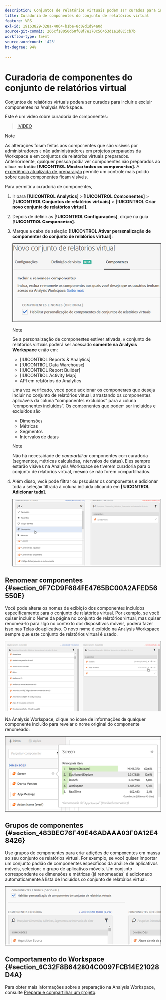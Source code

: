 ```yaml
---
description: Conjuntos de relatórios virtuais podem ser curados para incluir e excluir componentes na Analysis Workspace.
title: Curadoria de componentes do conjunto de relatórios virtual
feature: VRS
exl-id: 19163829-328a-4064-b1be-8c09d1d94a0d
source-git-commit: 266cf18050d60f08f7e170c56453d1e1d805cb7b
workflow-type: tm+mt
source-wordcount: '423'
ht-degree: 94%

---
```


# Curadoria de componentes do conjunto de relatórios virtual

Conjuntos de relatórios virtuais podem ser curados para incluir e excluir componentes na Analysis Workspace.

Este é um vídeo sobre curadoria de componentes:

>[!VIDEO](https://video.tv.adobe.com/v/23544/?quality=12)

>[!NOTE]
>
>As alterações foram feitas aos componentes que são visíveis por administradores e não administradores em projetos preparados da Workspace e em conjuntos de relatórios virtuais preparados. Anteriormente, qualquer pessoa podia ver componentes não preparados ao clicar no botão **[!UICONTROL Mostrar todos os componentes]**. A [experiência atualizada de preparação](/help/analyze/analysis-workspace/curate-share/curate.md) permite um controle mais polido sobre quais componentes ficam visíveis.

Para permitir a curadoria de componentes,

1. Ir para **[!UICONTROL Analytics]** > **[!UICONTROL Componentes]** > **[!UICONTROL Conjuntos de relatórios virtuais]** > **[!UICONTROL Criar novo conjunto de relatórios virtual]**.
1. Depois de definir as **[!UICONTROL Configurações]**, clique na guia **[!UICONTROL Componentes]**.

1. Marque a caixa de seleção **[!UICONTROL Ativar personalização de componentes do conjunto de relatórios virtual]**:

   ![](assets/vrs-enable.png)

   >[!NOTE]
   >
   >Se a personalização de componentes estiver ativada, o conjunto de relatórios virtuais poderá ser acessado **somente na Analysis Workspace** e não em:
   >
   >* [!UICONTROL Reports &amp; Analytics]
   >* [!UICONTROL Data Warehouse]
   >* [!UICONTROL Report Builder]
   >* [!UICONTROL Activity Map]
   >* API em relatórios do Analytics

   Uma vez verificado, você pode adicionar os componentes que deseja incluir no conjunto de relatórios virtual, arrastando os componentes aplicáveis da coluna “componentes excluídos” para a coluna “componentes incluídos”. Os componentes que podem ser incluídos e excluídos são:

   * Dimensões
   * Métricas
   * Segmentos
   * Intervalos de datas

   >[!NOTE]
   >
   >Não há necessidade de *compartilhar* componentes com curadoria (segmentos, métricas calculadas, intervalos de datas). Eles sempre estarão visíveis na Analysis Workspace se tiverem curadoria para o conjunto de relatórios virtual, mesmo se não forem compartilhados.

1. Além disso, você pode filtrar ou pesquisar os componentes e adicionar toda a seleção filtrada à coluna incluída clicando em **[!UICONTROL Adicionar tudo]**.

   ![](assets/vrs-add-all.png)

## Renomear componentes {#section_0F7CD9F684FE4765BC00A2AFED56550E}

Você pode alterar os nomes de exibição dos componentes incluídos especificamente para o conjunto de relatórios virtual. Por exemplo, se você quiser incluir o Nome da página no conjunto de relatórios virtual, mas quiser renomeá-lo para algo no contexto dos dispositivos móveis, poderá fazer isso nas Telas do aplicativo. O novo nome é exibido na Analysis Workspace sempre que este conjunto de relatórios virtual é usado.

![](assets/vrs-rename-component.png)

Na Analysis Workspace, clique no ícone de informações de qualquer componente incluído para revelar o nome original do componente renomeado:

![](assets/vrs-aw-renamed.png)

## Grupos de componentes {#section_483BEC76F49E46ADAAA03F0A12E48426}

Use grupos de componentes para criar adições de componentes em massa ao seu conjunto de relatórios virtual. Por exemplo, se você quiser importar um conjunto padrão de componentes específicos da análise de aplicativos móveis, selecione o grupo de aplicativos móveis. Um conjunto correspondente de dimensões e métricas (já renomeadas) é adicionado automaticamente à lista de Incluídos do conjunto de relatórios virtual.

![](assets/vrs-comp-grp.png)

## Comportamento do Workspace {#section_6C32F8B642804C0097FCB14E21028D4A}

Para obter mais informações sobre a preparação na Analysis Workspace, consulte [Preparar e compartilhar um projeto](https://experienceleague.adobe.com/docs/analytics/analyze/analysis-workspace/curate-share/curate.html?lang=pt-BR).
